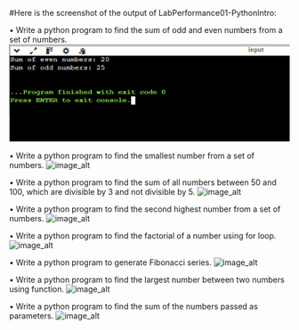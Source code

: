 #Here is the screenshot of the output of LabPerformance01-PythonIntro:

• Write a python program to find the sum of odd and even numbers from a set of numbers.
![image_alt](https://github.com/ZakariaHossainCSE/Artificial-Intelligence-Lab/blob/97602b1b02c5b2e61fd7558ec4acaec2b942ff6e/Even_Odd.png)

• Write a python program to find the smallest number from a set of numbers.
![image_alt](image_url)

• Write a python program to find the sum of all numbers between 50 and 100, which are divisible by 3 and
not divisible by 5.
![image_alt](image_url)

• Write a python program to find the second highest number from a set of numbers.
![image_alt](image_url)

• Write a python program to find the factorial of a number using for loop.
![image_alt](image_url)

• Write a python program to generate Fibonacci series.
![image_alt](image_url)

• Write a python program to find the largest number between two numbers using function.
![image_alt](image_url)

• Write a python program to find the sum of the numbers passed as parameters.
![image_alt](image_url)

